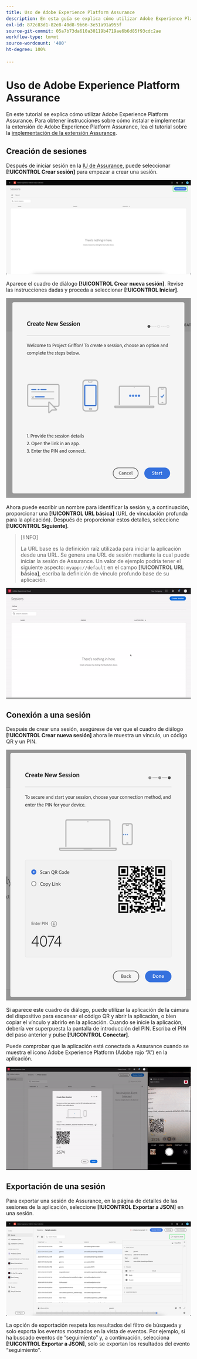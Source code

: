 ```yaml
---
title: Uso de Adobe Experience Platform Assurance
description: En esta guía se explica cómo utilizar Adobe Experience Platform Assurance una vez que se ha instalado e implementado.
exl-id: 872c83d1-82e8-40d8-9b66-3e51a91a955f
source-git-commit: 05a7b73da610a30119b4719ae6b6d85f93cdc2ae
workflow-type: tm+mt
source-wordcount: '400'
ht-degree: 100%

---
```


# Uso de Adobe Experience Platform Assurance

En este tutorial se explica cómo utilizar Adobe Experience Platform Assurance. Para obtener instrucciones sobre cómo instalar e implementar la extensión de Adobe Experience Platform Assurance, lea el tutorial sobre la [implementación de la extensión Assurance](./implement-assurance.md).

## Creación de sesiones

Después de iniciar sesión en la [IU de Assurance](https://experience.adobe.com/assurance), puede seleccionar **[!UICONTROL Crear sesión]** para empezar a crear una sesión.

![El botón Crear sesión aparece resaltado y muestra dónde puede crear una sesión.](./images/using-assurance/create-session.png)

Aparece el cuadro de diálogo **[!UICONTROL Crear nueva sesión]**. Revise las instrucciones dadas y proceda a seleccionar **[!UICONTROL Iniciar]**.

![Se muestra el cuadro de diálogo Crear nueva sesión, que muestra instrucciones sobre cómo utilizar Assurance.](./images/using-assurance/create-new-session.png)

Ahora puede escribir un nombre para identificar la sesión y, a continuación, proporcionar una **[!UICONTROL URL básica]** (URL de vinculación profunda para la aplicación). Después de proporcionar estos detalles, seleccione **[!UICONTROL Siguiente]**.

>[!INFO]
>
>La URL base es la definición raíz utilizada para iniciar la aplicación desde una URL. Se genera una URL de sesión mediante la cual puede iniciar la sesión de Assurance. Un valor de ejemplo podría tener el siguiente aspecto: `myapp://default` en el campo **[!UICONTROL URL básica]**, escriba la definición de vínculo profundo base de su aplicación.

![Se muestra el flujo de trabajo completo de creación de una nueva sesión.](./images/using-assurance/create-session.gif)

## Conexión a una sesión

Después de crear una sesión, asegúrese de ver que el cuadro de diálogo **[!UICONTROL Crear nueva sesión]** ahora le muestra un vínculo, un código QR y un PIN.

![Se muestra un cuadro de diálogo con las opciones para conectarse a la sesión de Assurance.](./images/using-assurance/create-new-session-pin.png)

Si aparece este cuadro de diálogo, puede utilizar la aplicación de la cámara del dispositivo para escanear el código QR y abrir la aplicación, o bien copiar el vínculo y abrirlo en la aplicación. Cuando se inicie la aplicación, debería ver superpuesta la pantalla de introducción del PIN. Escriba el PIN del paso anterior y pulse **[!UICONTROL Conectar]**.

Puede comprobar que la aplicación está conectada a Assurance cuando se muestra el icono Adobe Experience Platform (Adobe rojo “A”) en la aplicación.

![Se muestra el flujo de trabajo completo de conexión de la aplicación a una sesión de Assurance.](./images/using-assurance/connect-session.gif)

## Exportación de una sesión

Para exportar una sesión de Assurance, en la página de detalles de las sesiones de la aplicación, seleccione **[!UICONTROL Exportar a JSON]** en una sesión.

![Exportación de una sesión](./images/using-assurance/export-session.png)

La opción de exportación respeta los resultados del filtro de búsqueda y solo exporta los eventos mostrados en la vista de eventos. Por ejemplo, si ha buscado eventos de “seguimiento” y, a continuación, selecciona **[!UICONTROL Exportar a JSON]**, solo se exportan los resultados del evento “seguimiento”.
